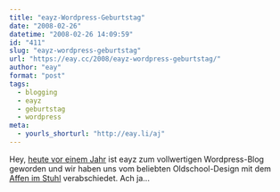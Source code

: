 ```yaml
---
title: "eayz-Wordpress-Geburtstag"
date: "2008-02-26"
datetime: "2008-02-26 14:09:59"
id: "411"
slug: "eayz-wordpress-geburtstag"
url: "https://eay.cc/2008/eayz-wordpress-geburtstag/"
author: "eay"
format: "post"
tags:
  - blogging
  - eayz
  - geburtstag
  - wordpress
meta:
  - yourls_shorturl: "http://eay.li/aj"
---
```


Hey, [heute vor einem Jahr](//eay.cc/2007/introducing-v5/) ist eayz zum vollwertigen Wordpress-Blog geworden und wir haben uns vom beliebten Oldschool-Design mit dem [Affen im Stuhl](http://www.flickr.com/photos/eay/13879266/sizes/o/in/set-336620/) verabschiedet. Ach ja...
